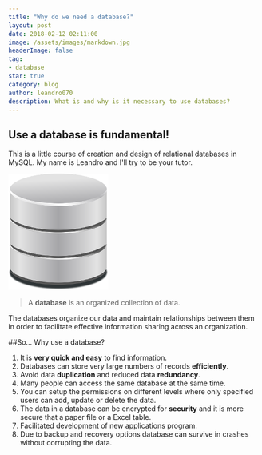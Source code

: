 ```yaml
---
title: "Why do we need a database?"
layout: post
date: 2018-02-12 02:11:00
image: /assets/images/markdown.jpg
headerImage: false
tag:
- database
star: true
category: blog
author: leandro070
description: What is and why is it necessary to use databases?
---
```


## Use a database is fundamental!

This is a little course of creation and design of relational databases in MySQL. My name is Leandro and I'll try to be your tutor.



![Markdowm Image][1]




> A **database** is an organized collection of data.

The databases organize our data and maintain relationships between them in order to facilitate effective information sharing across an organization.

##So... Why use a database?

1. It is **very quick and easy** to find information.
2. Databases can store very large numbers of records **efficiently**.
3. Avoid data **duplication** and reduced data **redundancy**.
4. Many people can access the same database at the same time.
5. You can setup the permissions on different levels where only specified users can add, update or delete the data.
6. The data in a database can be encrypted for **security** and it is more secure that a paper file or a Excel table.
7. Facilitated development of new applications program.
8. Due to backup and recovery options database can survive in crashes without corrupting the data.

[1]: /assets/images/why_use_a_database/database.png